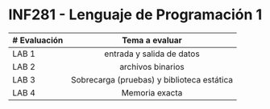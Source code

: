 # INF281 - Lenguaje de Programación 1
| # Evaluación | Tema a evaluar |
|---------|:-------:|
|LAB 1 | entrada y salida de datos|
|LAB 2 | archivos binarios|
|LAB 3 | Sobrecarga (pruebas) y biblioteca estática|
|LAB 4 | Memoria exacta|